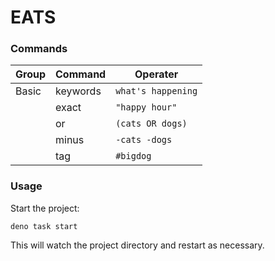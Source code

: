 # EATS

### Commands

| Group  | Command  | Operater           |
| ------ | -------- | ------------------ |
| Basic  | keywords | `what's happening` |
| &nbsp; | exact    | `"happy hour"`     |
| &nbsp; | or       | `(cats OR dogs)`   |
| &nbsp; | minus    | `-cats -dogs`      |
| &nbsp; | tag      | `#bigdog`          |

### Usage

Start the project:

```
deno task start
```

This will watch the project directory and restart as necessary.
